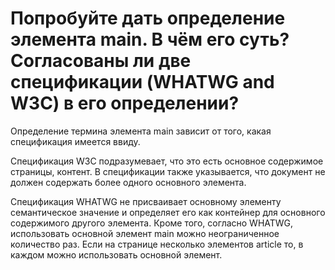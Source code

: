 # Попробуйте дать определение элемента main. В чём его суть? Согласованы ли две спецификации (WHATWG and W3C) в его определении?

Определение термина элемента main зависит от того, какая спецификация имеется ввиду.

Спецификация W3C подразумевает, что это есть основное содержимое страницы, контент. В спецификации также указывается, что документ не должен содержать более одного основного элемента.

Спецификация WHATWG не присваивает основному элементу семантическое значение и определяет его как контейнер для основного содержимого другого элемента. Кроме того, согласно WHATWG, использовать основной элемент main можно неограниченное количество раз. Если на странице несколько элементов article то, в каждом можно использовать основной элемент.
